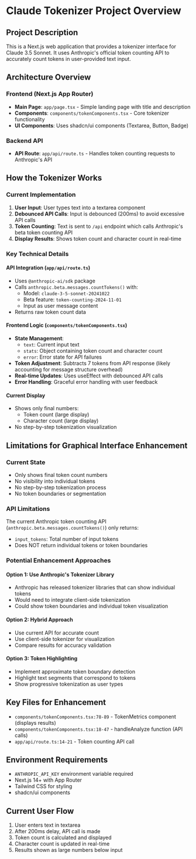 # Claude Tokenizer Project Overview

## Project Description
This is a Next.js web application that provides a tokenizer interface for Claude 3.5 Sonnet. It uses Anthropic's official token counting API to accurately count tokens in user-provided text input.

## Architecture Overview

### Frontend (Next.js App Router)
- **Main Page**: `app/page.tsx` - Simple landing page with title and description
- **Components**: `components/tokenComponents.tsx` - Core tokenizer functionality
- **UI Components**: Uses shadcn/ui components (Textarea, Button, Badge)

### Backend API
- **API Route**: `app/api/route.ts` - Handles token counting requests to Anthropic's API

## How the Tokenizer Works

### Current Implementation
1. **User Input**: User types text into a textarea component
2. **Debounced API Calls**: Input is debounced (200ms) to avoid excessive API calls
3. **Token Counting**: Text is sent to `/api` endpoint which calls Anthropic's beta token counting API
4. **Display Results**: Shows token count and character count in real-time

### Key Technical Details

#### API Integration (`app/api/route.ts`)
- Uses `@anthropic-ai/sdk` package
- Calls `anthropic.beta.messages.countTokens()` with:
  - Model: `claude-3-5-sonnet-20241022`
  - Beta feature: `token-counting-2024-11-01`
  - Input as user message content
- Returns raw token count data

#### Frontend Logic (`components/tokenComponents.tsx`)
- **State Management**: 
  - `text`: Current input text
  - `stats`: Object containing token count and character count
  - `error`: Error state for API failures
- **Token Adjustment**: Subtracts 7 tokens from API response (likely accounting for message structure overhead)
- **Real-time Updates**: Uses useEffect with debounced API calls
- **Error Handling**: Graceful error handling with user feedback

#### Current Display
- Shows only final numbers:
  - Token count (large display)
  - Character count (large display)
- No step-by-step tokenization visualization

## Limitations for Graphical Interface Enhancement

### Current State
- Only shows final token count numbers
- No visibility into individual tokens
- No step-by-step tokenization process
- No token boundaries or segmentation

### API Limitations
The current Anthropic token counting API (`anthropic.beta.messages.countTokens()`) only returns:
- `input_tokens`: Total number of input tokens
- Does NOT return individual tokens or token boundaries

### Potential Enhancement Approaches

#### Option 1: Use Anthropic's Tokenizer Library
- Anthropic has released tokenizer libraries that can show individual tokens
- Would need to integrate client-side tokenization
- Could show token boundaries and individual token visualization

#### Option 2: Hybrid Approach
- Use current API for accurate count
- Use client-side tokenizer for visualization
- Compare results for accuracy validation

#### Option 3: Token Highlighting
- Implement approximate token boundary detection
- Highlight text segments that correspond to tokens
- Show progressive tokenization as user types

## Key Files for Enhancement
- `components/tokenComponents.tsx:78-89` - TokenMetrics component (displays results)
- `components/tokenComponents.tsx:18-47` - handleAnalyze function (API calls)
- `app/api/route.ts:14-21` - Token counting API call

## Environment Requirements
- `ANTHROPIC_API_KEY` environment variable required
- Next.js 14+ with App Router
- Tailwind CSS for styling
- shadcn/ui components

## Current User Flow
1. User enters text in textarea
2. After 200ms delay, API call is made
3. Token count is calculated and displayed
4. Character count is updated in real-time
5. Results shown as large numbers below input